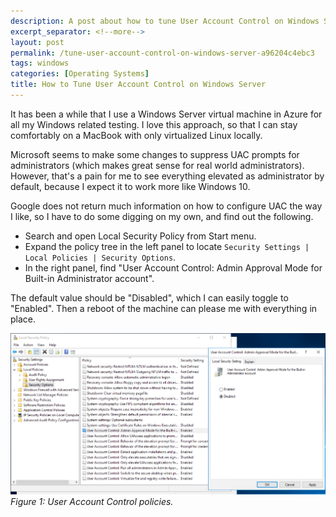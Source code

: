 ```yaml
---
description: A post about how to tune User Account Control on Windows Server to make your life easier.
excerpt_separator: <!--more-->
layout: post
permalink: /tune-user-account-control-on-windows-server-a96204c4ebc3
tags: windows
categories: [Operating Systems]
title: How to Tune User Account Control on Windows Server
---
```

It has been a while that I use a Windows Server virtual machine in Azure for all my Windows related testing. I love this approach, so that I can stay comfortably on a MacBook with only virtualized Linux locally.

Microsoft seems to make some changes to suppress UAC prompts for administrators (which makes great sense for real world administrators). However, that's a pain for me to see everything elevated as administrator by default, because I expect it to work more like Windows 10.
<!--more-->

Google does not return much information on how to configure UAC the way I like, so I have to do some digging on my own, and find out the following.

* Search and open Local Security Policy from Start menu.
* Expand the policy tree in the left panel to locate `Security Settings | Local Policies | Security Options`.
* In the right panel, find "User Account Control: Admin Approval Mode for Built-in Administrator account".

The default value should be "Disabled", which I can easily toggle to "Enabled". Then a reboot of the machine can please me with everything in place.

![img-description](/images/user-account-control.png)
_Figure 1: User Account Control policies._
